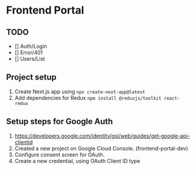 # Frontend Portal

## TODO

- [] Auth/Login
- [] Error/401
- [] Users/List
<!-- - [] -->

## Project setup

1. Create Next.js app using `npx create-next-app@latest`
2. Add dependencies for Redux `npm install @reduxjs/toolkit react-redux`

## Setup steps for Google Auth

1. https://developers.google.com/identity/gsi/web/guides/get-google-api-clientid
2. Created a new project on Google Cloud Console. (frontend-portal-dev)
3. Configure consent screen for OAuth.
4. Create a new credential, using OAuth Client ID type
